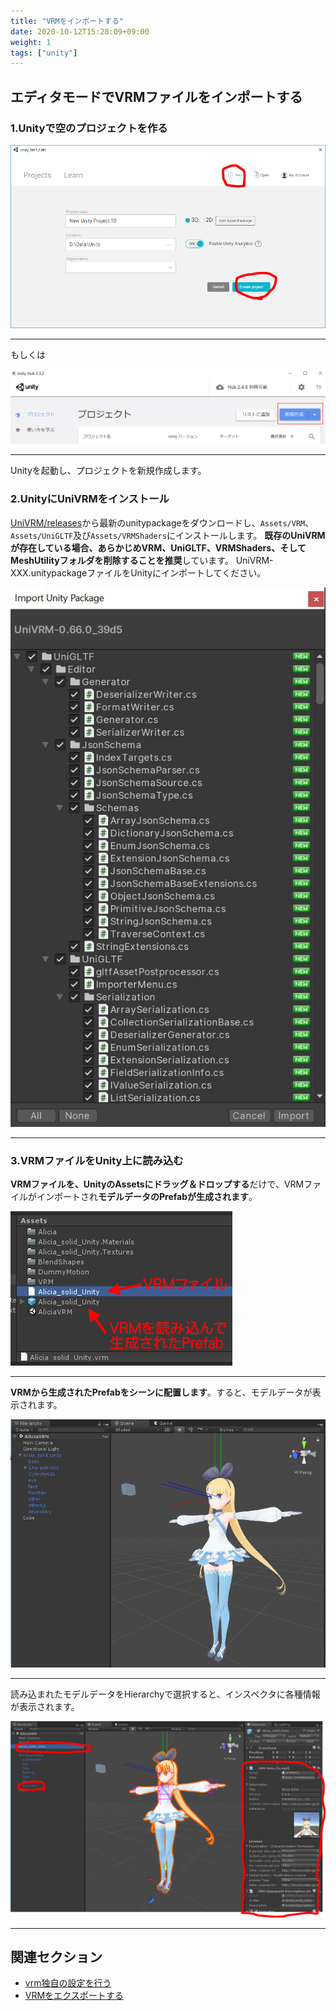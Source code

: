 ```yaml
---
title: "VRMをインポートする"
date: 2020-10-12T15:28:09+09:00
weight: 1
tags: ["unity"]
---
```


## エディタモードでVRMファイルをインポートする

### 1.Unityで空のプロジェクトを作る

![img](/_static/images/vrm/unity_new_project.png)
<hr>

もしくは

![img](/_static/images/vrm/new_project.jpg)
<hr>

Unityを起動し、プロジェクトを新規作成します。

### 2.UnityにUniVRMをインストール

[UniVRM/releases](https://github.com/vrm-c/UniVRM/releases)から最新のunitypackageをダウンロードし、`Assets/VRM`、`Assets/UniGLTF`及び`Assets/VRMShaders`にインストールします。
**既存のUniVRMが存在している場合、あらかじめVRM、UniGLTF、VRMShaders、そしてMeshUtilityフォルダを削除することを推奨**しています。
UniVRM-XXX.unitypackageファイルをUnityにインポートしてください。

![package_import](/_static/images/vrm/package_import.jpg)
<hr>

### 3.VRMファイルをUnity上に読み込む

**VRMファイルを、UnityのAssetsにドラッグ＆ドロップする**だけで、VRMファイルがインポートされ**モデルデータのPrefabが生成されます**。

![img](/_static/images/vrm/vrm_prefab.png)
<hr>

**VRMから生成されたPrefabをシーンに配置します**。すると、モデルデータが表示されます。

![img](/_static/images/vrm/alicia_scene2.png)
<hr>

読み込まれたモデルデータをHierarchyで選択すると、インスペクタに各種情報が表示されます。

![img](/_static/images/vrm/vrm_settings.png)
<hr>

## 関連セクション

- [vrm独自の設定を行う](/vrm/how_to_make_vrm/setup_vrm#vrm独自の設定を行う)
- [VRMをエクスポートする](/univrm/export/univrm_export)